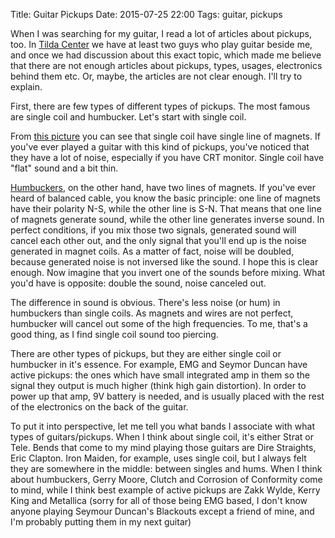 Title: Guitar Pickups
Date: 2015-07-25 22:00
Tags: guitar, pickups


When I was searching for my guitar, I read a lot of articles about pickups, too.
In [Tilda Center](http://tilda.center) we have at least two guys who play guitar
beside me, and once we had discussion about this exact topic, which made me
believe that there are not enough articles about pickups, types, usages,
electronics behind them etc. Or, maybe, the articles are not clear enough. I'll
try to explain.

First, there are few types of different types of pickups. The most famous are
single coil and humbucker. Let's start with single coil.

From [this picture](http://media.musiciansfriend.com/is/image/MMGS7/S1-Hot-Passive-Single-Coil-Pickup/308017000000000-00-750x750.jpg)
you can see that single coil have single line of magnets. If you've ever played
a guitar with this kind of pickups, you've noticed that they have a lot of
noise, especially if you have CRT monitor. Single coil have "flat" sound and a
bit thin.

[Humbuckers](http://www.musik-produktiv.it/pic-003750176xl/dimarzio-humbucker-the-breed.jpg),
on the other hand, have two lines of magnets. If you've ever heard of balanced
cable, you know the basic principle: one line of magnets have their polarity
N-S, while the other line is S-N. That means that one line of magnets
generate sound, while the other line generates inverse sound. In perfect
conditions, if you mix those two signals, generated sound will cancel each other
out, and the only signal that you'll end up is the noise generated in magnet
coils. As a matter of fact, noise will be doubled, because generated noise is
not inversed like the sound. I hope this is clear enough. Now imagine that you
invert one of the sounds before mixing. What you'd have is opposite: double the
sound, noise canceled out.

The difference in sound is obvious. There's less noise (or hum) in humbuckers
than single coils. As magnets and wires are not perfect, humbucker will cancel
out some of the high frequencies. To me, that's a good thing, as I find single
coil sound too piercing.

There are other types of pickups, but they are either single coil or humbucker
in it's essence. For example, EMG and Seymor Duncan have active pickups: the
ones which have small integrated amp in them so the signal they output is much
higher (think high gain distortion). In order to power up that amp, 9V battery
is needed, and is usually placed with the rest of the electronics on the back of
the guitar.

To put it into perspective, let me tell you what bands I associate with what
types of guitars/pickups. When I think about single coil, it's either Strat or
Tele. Bends that come to my mind playing those guitars are Dire Straights, Eric
Clapton. Iron Maiden, for example, uses single coil, but I always felt they are
somewhere in the middle: between singles and hums. When I think about
humbuckers, Gerry Moore, Clutch and Corrosion of Conformity come to mind, while
I think best example of active pickups are Zakk Wylde, Kerry King and Metallica
(sorry for all of those being EMG based, I don't know anyone playing Seymour
Duncan's Blackouts except a friend of mine, and I'm probably putting them in my
next guitar)
